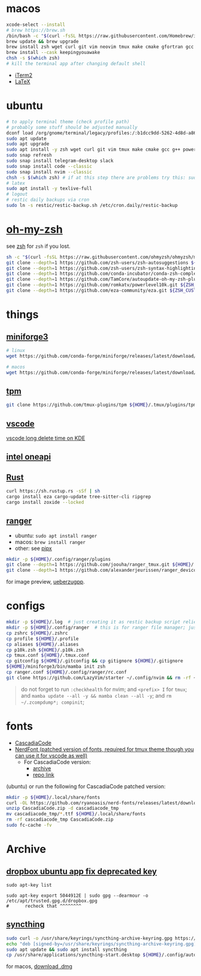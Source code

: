 # macos
```bash
xcode-select --install
# brew https://brew.sh
/bin/bash -c "$(curl -fsSL https://raw.githubusercontent.com/Homebrew/install/HEAD/install.sh)"
brew update && brew upgrade
brew install zsh wget curl git vim neovim tmux make cmake gfortran gcc g++
brew install --cask keepingyouawake
chsh -s $(which zsh)
# kill the terminal app after changing default shell
```
* [iTerm2](https://iterm2.com)
* [LaTeX](http://www.tug.org/mactex/)


# ubuntu
```bash
# to apply terminal theme (check profile path)
# probably some stuff should be adjusted manually
dconf load /org/gnome/terminal/legacy/profiles:/:b1dcc9dd-5262-4d8d-a863-c897e6d979b9/ < terminal_themes/breeze.dconf
sudo apt update
sudo apt upgrade
sudo apt install -y zsh wget curl git vim tmux make cmake gcc g++ powerline fonts-powerline gfortran gnome-tweaks gdu restic
sudo snap refresh
sudo snap install telegram-desktop slack
sudo snap install code --classic
sudo snap install nvim --classic
chsh -s $(which zsh) # if at this step there are problems try this: sudo usermod -s /usr/bin/zsh $(whoami)
# latex
sudo apt install -y texlive-full
# logout
# restic daily backups via cron
sudo ln -s restic/restic-backup.sh /etc/cron.daily/restic-backup
```

# [oh-my-zsh](https://github.com/ohmyzsh/ohmyzsh#basic-installation)
see [zsh](https://github.com/ohmyzsh/ohmyzsh/wiki/Installing-ZSH) for `zsh` if you lost.
```bash
sh -c "$(curl -fsSL https://raw.githubusercontent.com/ohmyzsh/ohmyzsh/master/tools/install.sh)"
git clone --depth=1 https://github.com/zsh-users/zsh-autosuggestions ${ZSH_CUSTOM:-$HOME/.oh-my-zsh/custom}/plugins/zsh-autosuggestions
git clone --depth=1 https://github.com/zsh-users/zsh-syntax-highlighting.git ${ZSH_CUSTOM:-$HOME/.oh-my-zsh/custom}/plugins/zsh-syntax-highlighting
git clone --depth=1 https://github.com/conda-incubator/conda-zsh-completion.git ${ZSH_CUSTOM:-$HOME/.oh-my-zsh/custom}/plugins/conda-zsh-completion
git clone --depth=1 https://github.com/TamCore/autoupdate-oh-my-zsh-plugins ${ZSH_CUSTOM:-$HOME/.oh-my-zsh/custom}/plugins/autoupdate
git clone --depth=1 https://github.com/romkatv/powerlevel10k.git ${ZSH_CUSTOM:-$HOME/.oh-my-zsh/custom}/themes/powerlevel10k
git clone --depth=1 https://github.com/eza-community/eza.git ${ZSH_CUSTOM:-$HOME/.oh-my-zsh/custom}/eza
```


# things
## [miniforge3](https://github.com/conda-forge/miniforge#miniforge3)
```bash 
# linux
wget https://github.com/conda-forge/miniforge/releases/latest/download/Miniforge3-Linux-x86_64.sh
```
```bash
# macos
wget https://github.com/conda-forge/miniforge/releases/latest/download/Miniforge3-MacOSX-x86_64.sh
```

## [tpm](https://github.com/tmux-plugins/tpm)
```bash
git clone https://github.com/tmux-plugins/tpm ${HOME}/.tmux/plugins/tpm
```

## [vscode](https://code.visualstudio.com)
[vscode long delete time on KDE](https://jamezrin.name/fix-visual-studio-code-freezing-when-deleting)

## [intel oneapi](https://software.intel.com/content/www/us/en/develop/tools/oneapi/all-toolkits.html)

## [Rust](https://doc.rust-lang.org/cargo/getting-started/installation.html)
```bash
curl https://sh.rustup.rs -sSf | sh
cargo install eza cargo-update tree-sitter-cli ripgrep
cargo install zoxide --locked
```

## [ranger](https://github.com/ranger/ranger/tree/master)
* ubuntu: ```sudo apt install ranger```
* macos: ```brew install ranger```
* other: see [pipx](https://github.com/ranger/ranger/tree/master#installing)

```bash
mkdir -p ${HOME}/.config/ranger/plugins
git clone --depth=1 https://github.com/joouha/ranger_tmux.git ${HOME}/.config/ranger/plugins
git clone --depth=1 https://github.com/alexanderjeurissen/ranger_devicons.git ${HOME}/.config/ranger/plugins
```

for image preview, [ueberzugpp](https://github.com/jstkdng/ueberzugpp).


# configs
```bash
mkdir -p ${HOME}/.log  # just creating it as restic backup script relies on it
mkdir -p ${HOME}/.config/ranger  # this is for ranger file manager; just to be sure it exists
cp zshrc ${HOME}/.zshrc
cp profile ${HOME}/.profile
cp aliases ${HOME}/.aliases
cp p10k.zsh ${HOME}/.p10k.zsh
cp tmux.conf ${HOME}/.tmux.conf
cp gitconfig ${HOME}/.gitconfig && cp gitignore ${HOME}/.gitignore
${HOME}/miniforge3/bin/mamba init zsh
cp ranger.conf ${HOME}/.config/ranger/rc.conf
git clone https://github.com/LazyVim/starter ~/.config/nvim && rm -rf ~/.config/nvim/.git  # yep, it is lazyvim
```
> do not forget to run `:checkhealth` for nvim;
> and `<prefix> I` for `tmux`;
> and `mamba update --all -y && mamba clean --all -y`;
> and `rm ~/.zcompdump*; compinit`;


# fonts
* [CascadiaCode](https://github.com/microsoft/cascadia-code)
* [NerdFont (patched version of fonts, required for tmux theme though you can use it for vscode as well)](https://github.com/ryanoasis/nerd-fonts)
  * For CascadiaCode version:
    * [archive](https://github.com/ryanoasis/nerd-fonts/releases/latest)
    * [repo link](https://github.com/ryanoasis/nerd-fonts/tree/master/patched-fonts/CascadiaCode)

(ubuntu) or run the following for CascadiaCode patched version:
```bash
mkdir -p ${HOME}/.local/share/fonts
curl -OL https://github.com/ryanoasis/nerd-fonts/releases/latest/download/CascadiaCode.zip
unzip CascadiaCode.zip -d cascadiacode_tmp
mv cascadiacode_tmp/*.ttf ${HOME}/.local/share/fonts
rm -rf cascadiacode_tmp CascadiaCode.zip
sudo fc-cache -fv
```


# Archive
## [dropbox ubuntu app fix deprecated key](https://itsfoss.com/key-is-stored-in-legacy-trusted-gpg/)
`sudo apt-key list`
```
sudo apt-key export 5044912E | sudo gpg --dearmour -o /etc/apt/trusted.gpg.d/dropbox.gpg
#      recheck that ^^^^^^^^
```

## [syncthing](https://syncthing.net/downloads)
```bash
sudo curl -o /usr/share/keyrings/syncthing-archive-keyring.gpg https://syncthing.net/release-key.gpg
echo "deb [signed-by=/usr/share/keyrings/syncthing-archive-keyring.gpg] https://apt.syncthing.net/ syncthing stable" | sudo tee /etc/apt/sources.list.d/syncthing.list
sudo apt update && sudo apt install syncthing
cp /usr/share/applications/syncthing-start.desktop ${HOME}/.config/autostart
```
for macos, [download .dmg](https://github.com/syncthing/syncthing-macos/releases)

